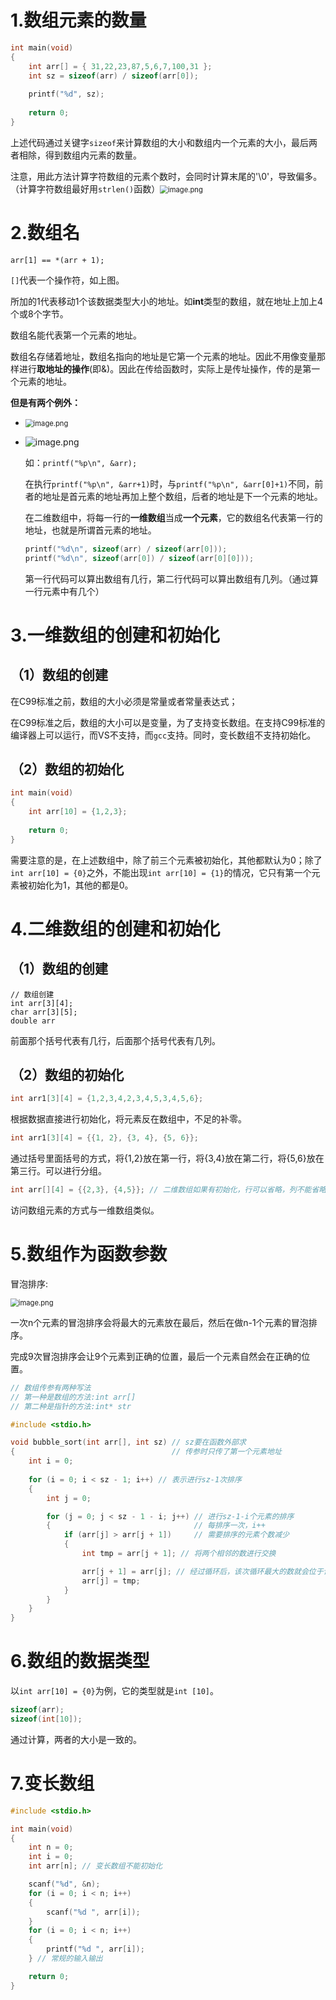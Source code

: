 # 1.数组元素的数量
```c
int main(void)
{
	int arr[] = { 31,22,23,87,5,6,7,100,31 };
	int sz = sizeof(arr) / sizeof(arr[0]);
    
	printf("%d", sz);
    
	return 0;
}
```
上述代码通过关键字`sizeof`来计算数组的大小和数组内一个元素的大小，最后两者相除，得到数组内元素的数量。

注意，用此方法计算字符数组的元素个数时，会同时计算末尾的'\0'，导致偏多。（计算字符数组最好用`strlen()`函数）<img src="https://cdn.nlark.com/yuque/0/2023/png/38980263/1697882733878-0058711a-5799-4948-a3e4-eb3749880215.png#averageHue=%23b8d8bc&clientId=u3933ec1b-e98c-4&from=paste&height=191&id=u3bbf9cd8&originHeight=239&originWidth=747&originalType=binary&ratio=1.25&rotation=0&showTitle=false&size=186159&status=done&style=none&taskId=ud6afc039-a26d-494f-b061-7c666b5a8b7&title=&width=597.6" alt="image.png" style="zoom:80%;" />

# 2.数组名
```
arr[1] == *(arr + 1);
```

`[]`代表一个操作符，如上图。

所加的1代表移动1个该数据类型大小的地址。如**int**类型的数组，就在地址上加上4个或8个字节。

数组名能代表第一个元素的地址。

数组名存储着地址，数组名指向的地址是它第一个元素的地址。因此不用像变量那样进行**取地址的操作**(即&)。因此在传给函数时，实际上是传址操作，传的是第一个元素的地址。

**但是有两个例外：**

- <img src="https://cdn.nlark.com/yuque/0/2023/png/38980263/1697359426904-33478333-eb13-4897-9b8c-53842903e52e.png#averageHue=%239bc49f&clientId=u92e58f88-0ad2-4&from=paste&height=22&id=u83b08acd&originHeight=28&originWidth=871&originalType=binary&ratio=1.25&rotation=0&showTitle=false&size=60169&status=done&style=none&taskId=ue6f11325-df6e-4183-9ec4-c63ecf6dd84&title=&width=696.8" alt="image.png" style="zoom:80%;" />

- ![image.png](https://cdn.nlark.com/yuque/0/2023/png/38980263/1697359457994-3f6dd9e6-66a3-4f2b-94d9-f77751fc5e36.png#averageHue=%2393c098&clientId=u92e58f88-0ad2-4&from=paste&height=22&id=uefcf2069&originHeight=27&originWidth=658&originalType=binary&ratio=1.25&rotation=0&showTitle=false&size=45962&status=done&style=none&taskId=u1b4512e4-104b-494e-a476-aba2cb9efcd&title=&width=526.4)

  如：`printf("%p\n", &arr);`

  在执行`printf("%p\n", &arr+1)`时，与`printf("%p\n", &arr[0]+1)`不同，前者的地址是首元素的地址再加上整个数组，后者的地址是下一个元素的地址。

  在二维数组中，将每一行的**一维数组**当成**一个元素**，它的数组名代表第一行的地址，也就是所谓首元素的地址。

  ```c
  printf("%d\n", sizeof(arr) / sizeof(arr[0]));
  printf("%d\n", sizeof(arr[0]) / sizeof(arr[0][0]));
  ```

  第一行代码可以算出数组有几行，第二行代码可以算出数组有几列。（通过算一行元素中有几个）

# 3.一维数组的创建和初始化
## （1）数组的创建
在C99标准之前，数组的大小必须是常量或者常量表达式；

在C99标准之后，数组的大小可以是变量，为了支持变长数组。在支持C99标准的编译器上可以运行，而VS不支持，而`gcc`支持。同时，变长数组不支持初始化。

## （2）数组的初始化
```C
int main(void)
{
	int arr[10] = {1,2,3};
	
	return 0;
}
```

需要注意的是，在上述数组中，除了前三个元素被初始化，其他都默认为0；除了`int arr[10] = {0}`之外，不能出现`int arr[10] = {1}`的情况，它只有第一个元素被初始化为1，其他的都是0。

# 4.二维数组的创建和初始化

## （1）数组的创建
```
// 数组创建
int arr[3][4];
char arr[3][5];
double arr
```

前面那个括号代表有几行，后面那个括号代表有几列。

## （2）数组的初始化
```c
int arr1[3][4] = {1,2,3,4,2,3,4,5,3,4,5,6};
```

根据数据直接进行初始化，将元素反在数组中，不足的补零。

```C
int arr1[3][4] = {{1, 2}, {3, 4}, {5, 6}};
```

通过括号里面括号的方式，将{1,2}放在第一行，将{3,4}放在第二行，将{5,6}放在第三行。可以进行分组。

``` C
int arr[][4] = {{2,3}, {4,5}}; // 二维数组如果有初始化，行可以省略，列不能省略
```

访问数组元素的方式与一维数组类似。

# 5.数组作为函数参数
冒泡排序:

<img src="https://cdn.nlark.com/yuque/0/2023/png/38980263/1697354210928-51bf8235-bf31-44ee-ad74-54b3a8d3bcbe.png#averageHue=%23f8f0e9&clientId=u05ea89ba-281a-4&from=paste&height=342&id=u15ca851e&originHeight=427&originWidth=527&originalType=binary&ratio=1.25&rotation=0&showTitle=false&size=101346&status=done&style=none&taskId=u600e3b9c-09cb-4f13-9516-1338e095895&title=&width=421.6" alt="image.png" style="zoom:80%;" />

一次n个元素的冒泡排序会将最大的元素放在最后，然后在做n-1个元素的冒泡排序。

完成9次冒泡排序会让9个元素到正确的位置，最后一个元素自然会在正确的位置。

```c
// 数组传参有两种写法
// 第一种是数组的方法:int arr[]                     
// 第二种是指针的方法:int* str

#include <stdio.h>

void bubble_sort(int arr[], int sz) // sz要在函数外部求
{                                   // 传参时只传了第一个元素地址
    int i = 0;
    
    for (i = 0; i < sz - 1; i++) // 表示进行sz-1次排序
    {
        int j = 0;

        for (j = 0; j < sz - 1 - i; j++) // 进行sz-1-i个元素的排序
        {                                // 每排序一次，i++
            if (arr[j] > arr[j + 1])     // 需要排序的元素个数减少
            {
                int tmp = arr[j + 1]; // 将两个相邻的数进行交换

                arr[j + 1] = arr[j]; // 经过循环后，该次循环最大的数就会位于该次循环元素的最后
                arr[j] = tmp;
            }
        }
    }
}
```
# 6.数组的数据类型
以`int arr[10] = {0}`为例，它的类型就是`int [10]`。
```c
sizeof(arr);
sizeof(int[10]);
```
通过计算，两者的大小是一致的。
# 7.变长数组
```c
#include <stdio.h>

int main(void)
{
    int n = 0;
    int i = 0;
    int arr[n]; // 变长数组不能初始化

    scanf("%d", &n);
    for (i = 0; i < n; i++)
    {
        scanf("%d ", arr[i]);
    }
    for (i = 0; i < n; i++)
    {
        printf("%d ", arr[i]);
    } // 常规的输入输出

    return 0;
}
```
